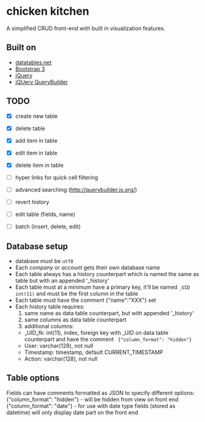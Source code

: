 # chicken kitchen

A simplified CRUD front-end with built in visualization features.

## Built on

- [datatables.net](https://datatables.net/)
- [Bootstrap 3](https://getbootstrap.com/css/)
- [jQuery](https://code.jquery.com/)
- [jQUery QueryBuilder](http://querybuilder.js.org/)


## TODO
- [x] create new table
- [x] delete table
- [x] add item in table
- [x] edit item in table
- [x] delete item in table
- [ ] hyper links for quick cell filtering
- [ ] advanced searching (http://querybuilder.js.org/)
- [ ] revert history
- [ ] edit table (fields, name)
- [ ] batch (insert, delete, edit)


## Database setup

- database must be `utf8`
- Each *company* or *account* gets their own database name
- Each table always has a history counterpart which is named the same as table but with an appended '_history'
- Each table must at a minimum have a primary key, it'll be named `_UID int(11)` and must be the first column in the table
- Each table must have the comment {"name":"XXX"} set
- Each history table requires:
  1. same name as data table counterpart, but with appended '_history'
  2. same columns as data table counterpart
  3. additional columns:
    - _UID_fk: int(11), index, foreign key with _UID on data table counterpart and have the comment ` {"column_format": "hidden"}`
    - User:  varchar(128), not null
    - Timestamp: timestamp, default CURRENT_TIMESTAMP
    - Action: varchar(128), not null

## Table options

Fields can have comments formatted as JSON to specify different options:
{"column_format": "hidden"} - will be hidden from view on front end
{"column_format": "date"} - for use with date type fields (stored as datetime) will only display date part on the front end
